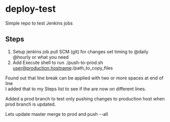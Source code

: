 deploy-test
===========

Simple repo to test Jenkins jobs

Steps
-----
1) Setup jenkins job pull SCM (git) for changes set timing to @daily @hourly or what you need  
2) Add Execute shell to run ./push-to-prod.sh user@production.hostname:/path_to_copy_files  

Found out that line break can be applied with two or more spaces at end of line  
I added that to my Steps list to see if the are now on different lines.  

Added a prod branch to test only pushing changes to production host when prod branch is updated.  

Lets update master merge to prod and push --all


